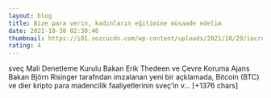 ```yaml
--- 
layout: blog
title: Bize para verin, kadınların eğitimine müsaade edelim
date: 2021-10-30 02:30:46
thumbnail: https://i01.sozcucdn.com/wp-content/uploads/2021/10/29/iecrop/12taliban-1_16_9_1635538794-670x371.jpg
rating: 4
---
```

sveç Mali Denetleme Kurulu Bakan Erik Thedeen ve Çevre Koruma Ajans Bakan Björn Risinger tarafndan imzalanan yeni bir açklamada, Bitcoin (BTC) ve dier kripto para madencilik faaliyetlerinin sveç’in v… [+1376 chars]